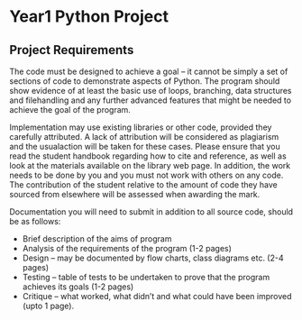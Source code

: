 # Year1 Python Project

## Project Requirements
The code must be designed to achieve a goal – it cannot be simply a set of sections of code to demonstrate aspects of Python. The program should show evidence of at least the basic use of loops, branching, data structures and filehandling and any further advanced features that might be needed to achieve the goal of the program.

Implementation may use existing libraries or other code, provided they carefully attributed. A lack of attribution will be considered as plagiarism and the usualaction will be taken for these cases. Please ensure that you read the student handbook regarding how to cite and reference, as well as look at the materials available on the library web page. In addition, the work needs to be done by you and you must not work with others on any code. The contribution of the student relative to the amount of code they have sourced from elsewhere will be assessed when awarding the mark.

Documentation you will need to submit in addition to all source code, should be as follows:
* Brief description of the aims of program
* Analysis of the requirements of the program (1-2 pages)
* Design – may be documented by flow charts, class diagrams etc. (2-4 pages)
* Testing – table of tests to be undertaken to prove that the program achieves its goals (1-2 pages)
* Critique – what worked, what didn’t and what could have been improved (upto 1 page).
